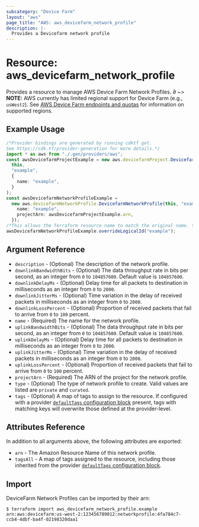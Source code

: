 ```yaml
---
subcategory: "Device Farm"
layout: "aws"
page_title: "AWS: aws_devicefarm_network_profile"
description: |-
  Provides a Devicefarm network profile
---
```


# Resource: aws\_devicefarm\_network\_profile

Provides a resource to manage AWS Device Farm Network Profiles.
∂
\~> **NOTE:** AWS currently has limited regional support for Device Farm (e.g., `usWest2`). See [AWS Device Farm endpoints and quotas](https://docs.aws.amazon.com/general/latest/gr/devicefarm.html) for information on supported regions.

## Example Usage

```typescript
/*Provider bindings are generated by running cdktf get.
See https://cdk.tf/provider-generation for more details.*/
import * as aws from "./.gen/providers/aws";
const awsDevicefarmProjectExample = new aws.devicefarmProject.DevicefarmProject(
  this,
  "example",
  {
    name: "example",
  }
);
const awsDevicefarmNetworkProfileExample =
  new aws.devicefarmNetworkProfile.DevicefarmNetworkProfile(this, "example_1", {
    name: "example",
    projectArn: awsDevicefarmProjectExample.arn,
  });
/*This allows the Terraform resource name to match the original name. You can remove the call if you don't need them to match.*/
awsDevicefarmNetworkProfileExample.overrideLogicalId("example");

```

## Argument Reference

* `description` - (Optional) The description of the network profile.
* `downlinkBandwidthBits` - (Optional) The data throughput rate in bits per second, as an integer from `0` to `104857600`. Default value is `104857600`.
* `downlinkDelayMs` - (Optional) Delay time for all packets to destination in milliseconds as an integer from `0` to `2000`.
* `downlinkJitterMs` - (Optional) Time variation in the delay of received packets in milliseconds as an integer from `0` to `2000`.
* `downlinkLossPercent` - (Optional) Proportion of received packets that fail to arrive from `0` to `100` percent.
* `name` - (Required) The name for the network profile.
* `uplinkBandwidthBits` - (Optional) The data throughput rate in bits per second, as an integer from `0` to `104857600`. Default value is `104857600`.
* `uplinkDelayMs` - (Optional) Delay time for all packets to destination in milliseconds as an integer from `0` to `2000`.
* `uplinkJitterMs` - (Optional) Time variation in the delay of received packets in milliseconds as an integer from `0` to `2000`.
* `uplinkLossPercent` - (Optional) Proportion of received packets that fail to arrive from `0` to `100` percent.
* `projectArn` - (Required) The ARN of the project for the network profile.
* `type` - (Optional) The type of network profile to create. Valid values are listed are `private` and `curated`.
* `tags` - (Optional) A map of tags to assign to the resource. If configured with a provider [`defaultTags` configuration block](https://registry.terraform.io/providers/hashicorp/aws/latest/docs#default_tags-configuration-block) present, tags with matching keys will overwrite those defined at the provider-level.

## Attributes Reference

In addition to all arguments above, the following attributes are exported:

* `arn` - The Amazon Resource Name of this network profile.
* `tagsAll` - A map of tags assigned to the resource, including those inherited from the provider [`defaultTags` configuration block](https://registry.terraform.io/providers/hashicorp/aws/latest/docs#default_tags-configuration-block).

## Import

DeviceFarm Network Profiles can be imported by their arn:

```console
$ terraform import aws_devicefarm_network_profile.example arn:aws:devicefarm:us-west-2:123456789012:networkprofile:4fa784c7-ccb4-4dbf-ba4f-02198320daa1
```
